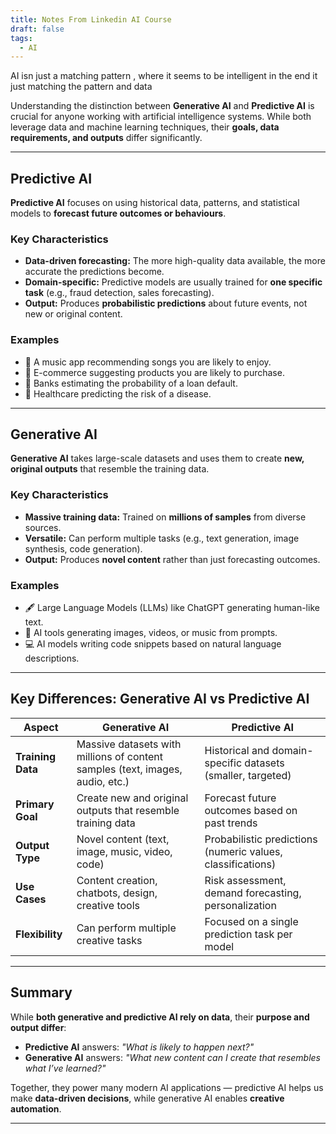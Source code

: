 ```yaml
---
title: Notes From Linkedin AI Course
draft: false
tags:
  - AI
---
```


 AI isn just a matching pattern , where it seems to be intelligent in the end it just matching the pattern and data

Understanding the distinction between **Generative AI** and **Predictive AI** is crucial for anyone working with artificial intelligence systems. While both leverage data and machine learning techniques, their **goals, data requirements, and outputs** differ significantly.

---

## Predictive AI

**Predictive AI** focuses on using historical data, patterns, and statistical models to **forecast future outcomes or behaviours**.

### Key Characteristics
- **Data-driven forecasting:** The more high-quality data available, the more accurate the predictions become.
- **Domain-specific:** Predictive models are usually trained for **one specific task** (e.g., fraud detection, sales forecasting).
- **Output:** Produces **probabilistic predictions** about future events, not new or original content.

### Examples
- 🎵 A music app recommending songs you are likely to enjoy.
- 🛒 E-commerce suggesting products you are likely to purchase.
- 🏦 Banks estimating the probability of a loan default.
- 🏥 Healthcare predicting the risk of a disease.

---

## Generative AI

**Generative AI** takes large-scale datasets and uses them to create **new, original outputs** that resemble the training data.

### Key Characteristics
- **Massive training data:** Trained on **millions of samples** from diverse sources.
- **Versatile:** Can perform multiple tasks (e.g., text generation, image synthesis, code generation).
- **Output:** Produces **novel content** rather than just forecasting outcomes.

### Examples
- 🖋️ Large Language Models (LLMs) like ChatGPT generating human-like text.
- 🎨 AI tools generating images, videos, or music from prompts.
- 💻 AI models writing code snippets based on natural language descriptions.

---

## Key Differences: Generative AI vs Predictive AI

| Aspect | Generative AI | Predictive AI |
|-------|---------------|---------------|
| **Training Data** | Massive datasets with millions of content samples (text, images, audio, etc.) | Historical and domain-specific datasets (smaller, targeted) |
| **Primary Goal** | Create new and original outputs that resemble training data | Forecast future outcomes based on past trends |
| **Output Type** | Novel content (text, image, music, video, code) | Probabilistic predictions (numeric values, classifications) |
| **Use Cases** | Content creation, chatbots, design, creative tools | Risk assessment, demand forecasting, personalization |
| **Flexibility** | Can perform multiple creative tasks | Focused on a single prediction task per model |

---

## Summary

While **both generative and predictive AI rely on data**, their **purpose and output differ**:

- **Predictive AI** answers: _"What is likely to happen next?"_  
- **Generative AI** answers: _"What new content can I create that resembles what I’ve learned?"_

Together, they power many modern AI applications — predictive AI helps us make **data-driven decisions**, while generative AI enables **creative automation**.

---


